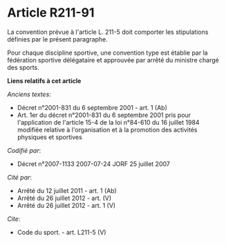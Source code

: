 # Article R211-91

La convention prévue à l'article L. 211-5 doit comporter les stipulations définies par le présent paragraphe. 

Pour chaque discipline sportive, une convention type est établie par la fédération sportive délégataire et approuvée par
arrêté du ministre chargé des sports.

**Liens relatifs à cet article**

_Anciens textes_:

  - Décret n°2001-831 du 6 septembre 2001 - art. 1 (Ab)
  - Art. 1er du décret n°2001-831 du 6 septembre 2001 pris pour l'application de l'article 15-4 de la loi n°84-610 du 16 juillet 1984 modifiée relative à l'organisation et à la promotion des activités physiques et sportives

_Codifié par_:

  - Décret n°2007-1133 2007-07-24 JORF 25 juillet 2007

_Cité par_:

  - Arrêté du 12 juillet 2011 - art. 1 (Ab)
  - Arrêté du 26 juillet 2012 - art. (V)
  - Arrêté du 26 juillet 2012 - art. 1 (V)

_Cite_:

  - Code du sport. - art. L211-5 (V)
